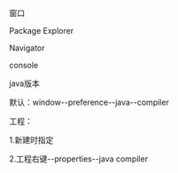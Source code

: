 窗口

Package Explorer

Navigator

console



java版本

默认：window--preference--java--compiler

工程：

1.新建时指定

2.工程右键--properties--java compiler